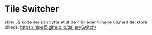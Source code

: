 # Tile Switcher
  skriv JS kode der kan bytte et af de 4 billeder til højre ud,med det store billede.
https://nipe15.github.io/gallerySwitch/

